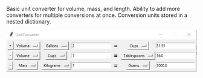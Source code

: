 Basic unit converter for volume, mass, and length.
Ability to add more converters for multiple conversions at once.
Conversion units stored in a nested dictionary.

![alt text](https://raw.githubusercontent.com/jakejake10/UnitConverter/master/GUI.JPG)
